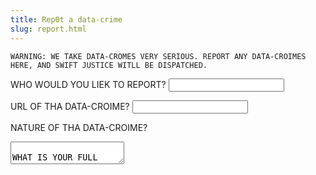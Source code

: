 ```yaml
---
title: Rep0t a data-crime
slug: report.html
---
```


```warning
WARNING: WE TAKE DATA-CROMES VERY SERIOUS. REPORT ANY DATA-CROIMES HERE, AND SWIFT JUSTICE WITLL BE DISPATCHED.
```

WHO WOULD YOU LIEK TO REPORT?
<input />

URL OF THA DATA-CROIME?
<input />

NATURE OF THA DATA-CROIME?
<textarea />

WHAT IS YOUR FULL NAME?
<input />

WHAT IS YOUR PHONE NUMBER?
<input type="tel" />

WHAT IS YOUR FACEBOOK NAME?
<input />

WHAT IS YOUR EMAIL?
<input type="email" />

WHEN IS YOUR BIRTHDAY?
<input type="date" value="1966-06-06" />

WHAT IS YOUR CITY?
<input />

WHAT IS YOUR SOCIAL SECURITY NUMBER?
<input />

WHAT IS YOUR PROMARY CREDIT-CARD NUMBER <small>(FOR DATA-CROIME-VERIFICATION PURPOSES)</small>
<input />

WHAT CITY WERE YOU BORN IN?
<input />

WHAT IS THE NAME OF YOUR FAVORITE CHILD?
<input />

WHAT IS THE NAME OF YOUR FIRST PET?
<input />

<a href="/reported">
<button>REPORT</button>
</a>